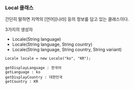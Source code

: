 ### Local 클래스
간단히 말하면 지역의 [언어][나라] 등의 정보를 담고 있는 클래스이다.

3가지의 생성자
* Locale(String language)
* Locale(String language, String country)
* Locale(String language, String country, String variant)

```
Locale locale = new Locale("ko", "KR");
 
getDisplayLanguage : 한국어
getLanguage : ko
getDisplayCountry : 대한민국
getCountry : KR
 ```
